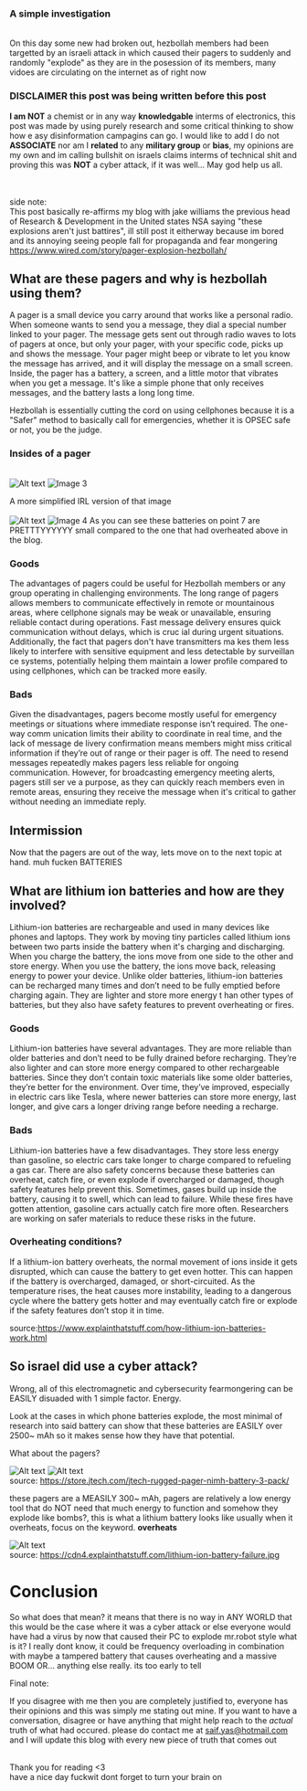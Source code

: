 
### A simple investigation
\
On this day some new had broken out, hezbollah members had been targetted by an israeli
attack in which caused their pagers to suddenly and randomly "explode" as they are in the posession of its members, many vidoes
are circulating on the internet as of right now

### DISCLAIMER this post was being written before this post
**I am NOT** a chemist or in any way **knowledgable** interms of electronics, 
this post was made by using purely research and some critical thinking to show how e
asy disinformation campagins can go. I would like to add I do not **ASSOCIATE** nor am I
**related** to any **military group** or **bias**, my opinions are my own and im calling bullshit on 
israels claims interms of technical shit and proving this was **NOT** a cyber attack, if it was well...
May god help us all.

\
\
side note:
\
This post basically re-affirms my blog with jake williams the previous head of Research & Development in the United states NSA saying "these explosions aren't just battires", ill still post it eitherway because im bored and its annoying seeing people fall for propaganda and fear mongering\
https://www.wired.com/story/pager-explosion-hezbollah/



## What are these pagers and why is hezbollah using them?
A pager is a small device you carry around that works like a personal radio.
When someone wants to send you a message, they dial a special number linked to your pager. 
The message gets sent out through radio waves to lots of pagers at once, but only your pager, 
with your specific code, picks up and shows the message. Your pager might beep or vibrate to 
let you know the message has arrived, and it will display the message on a small screen. Inside, 
the pager has a battery, a screen, and a little motor that vibrates when you get a message.
It's like a simple phone that only receives messages, and the battery lasts a long long time.

Hezbollah is essentially cutting the cord on using cellphones because it is a "Safer" method to
basically call for emergencies, whether it is OPSEC safe or not, you be the judge.

### Insides of a pager
\
![Alt text](assets/images/img_3.png)
<img src="img_3.png" alt="Image 3">

A more simplified IRL version of that image\
\
![Alt text](assets/images/img_4.png)
<img src="img_4.png" alt="Image 4">
As you can see these batteries on point 7 are PRETTTYYYYYY small compared to the one that had
overheated above in the blog.





### Goods
The advantages of pagers could be useful for
Hezbollah members or any group operating in challenging environments. 
The long range of pagers allows members to communicate effectively in remote or mountainous 
areas, where cellphone signals may be weak or unavailable, ensuring reliable contact during 
operations. Fast message delivery ensures quick communication without delays, which is cruc
ial during urgent situations. Additionally, the fact that pagers don't have transmitters ma
kes them less likely to interfere with sensitive equipment and less detectable by surveillan
ce systems, potentially helping them maintain a lower profile compared to using cellphones, 
which can be tracked more easily.




### Bads


Given the disadvantages, pagers become mostly useful for emergency
meetings or situations where immediate response isn’t required. The one-way comm
unication limits their ability to coordinate in real time, and the lack of message de
livery confirmation means members might miss critical information if they’re out of range
or their pager is off. The need to resend messages repeatedly makes pagers less reliable for 
ongoing communication. However, for broadcasting emergency meeting alerts, pagers still ser
ve a purpose, as they can quickly reach members even in remote areas, ensuring they receive
the message when it's critical to gather without needing an immediate reply.




## Intermission
Now that the pagers are out of the way, lets move on to the next topic at hand. muh fucken BATTERIES





## What are lithium ion batteries and how are they involved?
Lithium-ion batteries are rechargeable and used in many devices like phones and laptops. 
They work by moving tiny particles called lithium ions between two parts inside the battery
when it's charging and discharging. When you charge the battery, the ions move from one side 
to the other and store energy. When you use the battery, the ions move back, releasing energy
to power your device. Unlike older batteries, lithium-ion batteries can be recharged many times 
and don’t need to be fully emptied before charging again. They are lighter and store more energy t
han other types of batteries, but they also have safety features to prevent overheating or fires.




### Goods 
Lithium-ion batteries have several advantages. 
They are more reliable than older batteries and don’t need to be fully drained before recharging. 
They’re also lighter and can store more energy compared to other rechargeable batteries. Since they 
don’t contain toxic materials like some older batteries, they’re better for the environment. Over time, 
they’ve improved, especially in electric cars like Tesla, where newer batteries can store more energy,
last longer, and give cars a longer driving range before needing a recharge.


### Bads
Lithium-ion batteries have a few disadvantages. They store less energy than gasoline,
so electric cars take longer to charge compared to refueling a gas car. There are also safety concerns 
because these batteries can overheat, catch fire, or even explode if overcharged or damaged, though safety 
features help prevent this. Sometimes, gases build up inside the battery, causing it to swell,
which can lead to failure. While these fires have gotten attention, gasoline cars actually catch fire
more often. Researchers are working on safer materials to reduce these risks in the future.


### Overheating conditions?

If a lithium-ion battery overheats,
the normal movement of ions inside it gets disrupted, which can cause the battery to get even hotter.
This can happen if the battery is overcharged, damaged, or short-circuited. As the temperature rises, 
the heat causes more instability, leading to a dangerous cycle where the battery gets hotter and may
eventually catch fire or explode if the safety features don’t stop it in time.






source:https://www.explainthatstuff.com/how-lithium-ion-batteries-work.html


## So israel did use a cyber attack?

Wrong, all of this electromagnetic and cybersecurity fearmongering can be EASILY disuaded with 1 simple factor. Energy.

Look at the cases in which phone batteries explode, the most minimal of research into said battery can show that these batteries are EASILY over 
2500~ mAh so it makes sense how they have that potential.

What about the pagers? 

![Alt text](assets/images/img_1.png)
![Alt text](assets/images/img_2.png)
\
source: https://store.jtech.com/jtech-rugged-pager-nimh-battery-3-pack/

these pagers are a MEASILY 300~ mAh, 
pagers are relatively a low energy tool that do NOT need that much energy to function and somehow they explode
like bombs?, this is what a lithium battery looks like usually when it overheats, focus on the keyword. **overheats**

![Alt text](assets/images/img.png)
\
source: https://cdn4.explainthatstuff.com/lithium-ion-battery-failure.jpg



# Conclusion
So what does that mean? it means that there is no way in ANY WORLD that this would be the case where it was a 
cyber attack or else everyone would have had a virus by now that caused their PC to explode mr.robot style
what is it? I really dont know, it could be frequency overloading in combination with maybe a tampered
battery that causes overheating and a massive BOOM OR... anything else really. its too early to tell


Final note:

If you disagree with me then you are completely justified to,
everyone has their opinions and this was simply me stating out mine.
If you want to have a conversation, disagree or have anything that might help reach to the _actual_
truth of what had occured. please do contact me at saif.yas@hotmail.com and I will update this blog
with every new piece of truth that comes out







\
Thank you for reading <3
\
have a nice day fuckwit dont forget to turn your brain on
